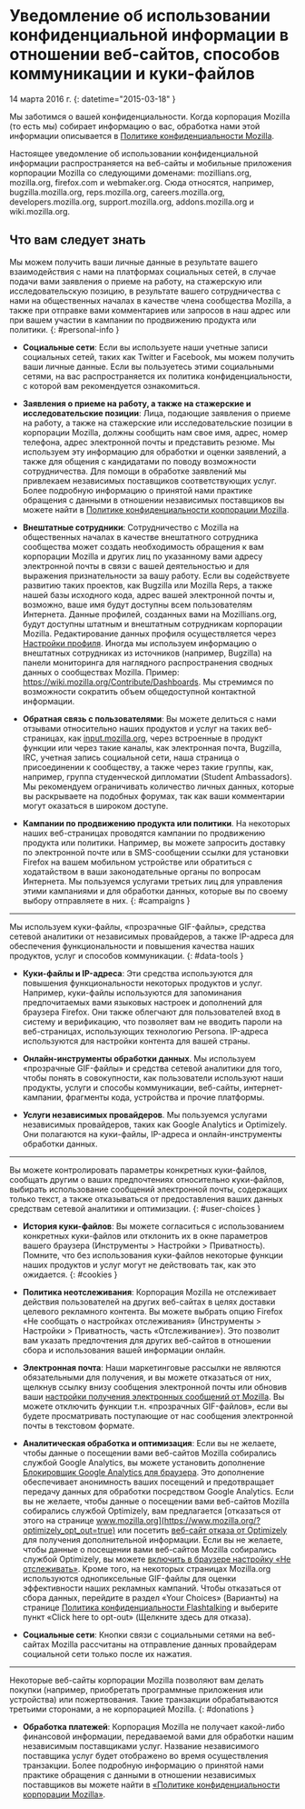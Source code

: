 # Уведомление об использовании конфиденциальной информации в отношении веб-сайтов, способов коммуникации и куки-файлов

14 марта 2016 г.
{: datetime="2015-03-18" }

Мы заботимся о вашей конфиденциальности. Когда корпорация Mozilla (то есть мы) собирает  информацию о вас, обработка нами этой информации описывается в [Политике конфиденциальности Mozilla](https://www.mozilla.org/privacy/).

Настоящее уведомление об использовании конфиденциальной информации распространяется на веб-сайты и мобильные приложения корпорации Mozilla со следующими доменами: mozillians.org, mozilla.org, firefox.com и webmaker.org. Сюда относятся, например, bugzilla.mozilla.org, reps.mozilla.org, careers.mozilla.org, developers.mozilla.org, support.mozilla.org, addons.mozilla.org и wiki.mozilla.org.

## Что вам следует знать

Мы можем получить ваши личные данные в результате вашего взаимодействия с нами на платформах социальных сетей, в случае подачи вами заявления о приеме на работу, на стажерскую или исследовательскую позицию, в результате вашего сотрудничества с нами на общественных началах в качестве члена сообщества Mozilla, а также при отправке вами комментариев или запросов в наш адрес или при вашем участии в кампании по продвижению продукта или политики.
{: #personal-info }

* **Социальные сети**: Если вы используете наши учетные записи социальных сетей, таких как Twitter и Facebook, мы можем получить ваши личные данные. Если вы пользуетесь этими социальными сетями, на вас распространяется их политика конфиденциальности, с которой вам рекомендуется ознакомиться.

* **Заявления о приеме на работу, а также на стажерские и исследовательские позиции**: Лица, подающие заявления о приеме на работу, а также на стажерские или исследовательские позиции в корпорации Mozilla, должны сообщить нам свое имя, адрес, номер телефона, адрес электронной почты и представить резюме. Мы используем эту информацию для обработки и оценки заявлений, а также для общения с кандидатами по поводу возможности сотрудничества. Для помощи в обработке заявлений мы привлекаем независимых поставщиков соответствующих услуг. Более подробную информацию о принятой нами практике обращения с данными в отношении независимых поставщиков вы можете найти в [Политике конфиденциальности корпорации Mozilla](https://www.mozilla.org/privacy/).

* **Внештатные сотрудники**: Сотрудничество с Mozilla на общественных началах в качестве внештатного сотрудника сообщества может создать необходимость обращения к вам корпорации Mozilla и других лиц по указанному вами адресу электронной почты в связи с вашей деятельностью и для выражения признательности за вашу работу. Если вы содействуете развитию таких проектов, как Bugzilla или Mozilla Reps, а также  нашей базы исходного кода, адрес вашей электронной почты и, возможно, ваше имя будут доступны всем пользователям Интернета. Данные профилей, созданных вами на Mozillians.org, будут доступны штатным и внештатным сотрудникам корпорации Mozilla. Редактирование данных профиля осуществляется через [Настройки профиля](https://mozillians.org/user/edit). Иногда мы используем информацию о внештатных сотрудниках из источников (например, Bugzilla) на панели мониторинга для наглядного распространения сводных данных о сообществах Mozilla. Пример: <https://wiki.mozilla.org/Contribute/Dashboards>. Мы стремимся по возможности сократить объем общедоступной контактной информации.

* **Обратная связь с пользователями**:  Вы можете делиться с нами отзывами относительно наших продуктов и услуг на таких веб-страницах, как [input.mozilla.org](https://input.mozilla.org/), через встроенные в продукт функции или через такие каналы, как электронная почта, Bugzilla, IRC, учетная запись социальной сети, наша страница о присоединении к сообществу, а также через такие группы, как, например, группа студенческой дипломатии (Student Ambassadors). Мы рекомендуем ограничивать количество личных данных, которые вы раскрываете на подобных форумах, так как ваши комментарии могут оказаться в широком доступе.

* **Кампании по продвижению продукта или политики**.  На некоторых наших веб-страницах проводятся кампании по продвижению продукта или политики. Например, вы можете запросить доставку по электронной почте или в SMS-сообщении ссылки для установки Firefox на вашем мобильном устройстве или обратиться с ходатайством в ваши законодательные органы по вопросам Интернета. Мы пользуемся услугами третьих лиц для управления этими кампаниями и для обработки данных, которые вы по своему выбору отправляете в них.
{: #campaigns }

---------------------------------------

Мы используем куки-файлы, «прозрачные GIF-файлы», средства сетевой аналитики от независимых провайдеров, а также IP-адреса для обеспечения функциональности и повышения качества наших продуктов, услуг и способов коммуникации.
{: #data-tools }

* **Куки-файлы и IP-адреса**: Эти средства используются для повышения функциональности некоторых продуктов и услуг. Например, куки-файлы используются для запоминания предпочитаемых вами языковых настроек и дополнений для браузера Firefox. Они также облегчают для пользователей вход в систему и верификацию, что позволяет вам не вводить пароли на веб-страницах, использующих технологию Persona.  IP-адреса используются для настройки контента для вашей страны.

* **Онлайн-инструменты обработки данных**. Мы используем «прозрачные GIF-файлы» и средства сетевой аналитики для того, чтобы понять в совокупности, как пользователи используют наши продукты, услуги и способы коммуникации, веб-сайты, интернет-кампании, фрагменты кода, устройства и прочие платформы.

* **Услуги независимых провайдеров**. Мы пользуемся услугами независимых провайдеров, таких как Google Analytics и Optimizely. Они полагаются на куки-файлы, IP-адреса и онлайн-инструменты обработки данных.

---------------------------------------

Вы можете контролировать параметры конкретных куки-файлов, сообщать другим о ваших предпочтениях относительно куки-файлов, выбирать использование сообщений электронной почты, содержащих только текст, а также отказываться от предоставления ваших данных средствам сетевой аналитики и оптимизации.
{: #user-choices }

* **История куки-файлов**: Вы можете согласиться с использованием конкретных куки-файлов или отклонить их в окне параметров вашего браузера (Инструменты > Настройки > Приватность). Помните, что без использования куки-файлов некоторые функции наших продуктов и услуг могут не действовать так, как это ожидается.
{: #cookies }

* **Политика неотслеживания**: Корпорация Mozilla не отслеживает действия пользователей на других веб-сайтах в целях доставки целевого рекламного контента.  Вы можете выбрать опцию Firefox «Не сообщать о настройках отслеживания» (Инструменты > Настройки > Приватность, часть «Отслеживание»). Это позволит вам указать предпочтения для других веб-сайтов в отношении сбора и использования вашей информации онлайн.

* **Электронная почта**: Наши маркетинговые рассылки не являются обязательными для получения, и вы можете отказаться от них, щелкнув ссылку внизу сообщения электронной почты или обновив ваши [настройки получения электронных сообщений от Mozilla](https://www.mozilla.org/newsletter/recovery/). Вы можете отключить функции т.н. «прозрачных GIF-файлов», если вы будете просматривать поступающие от нас сообщения электронной почты в текстовом формате.

* **Аналитическая обработка и оптимизация**: Если вы не желаете, чтобы данные о посещении вами веб-сайтов Mozilla собирались службой Google Analytics, вы можете установить дополнение [Блокировщик Google Analytics для браузера](https://tools.google.com/dlpage/gaoptout). Это дополнение обеспечивает анонимность ваших посещений и предотвращает передачу данных для обработки посредством Google Analytics.
Если вы не желаете, чтобы данные о посещении вами веб-сайтов Mozilla собирались службой Optimizely, вам предлагается [отказаться от этого на странице www.mozilla.org](https://www.mozilla.org/?optimizely_opt_out=true) или посетить [веб-сайт отказа от Optimizely](https://www.optimizely.com/opt_out) для получения дополнительной информации. Если вы не желаете, чтобы данные о посещении вами веб-сайтов Mozilla собирались службой Optimizely, вы можете [включить в браузере настройку «Не отслеживать»](https://support.mozilla.org/kb/how-do-i-turn-do-not-track-feature). Кроме того, на некоторых страницах Mozilla.org используются однопиксельные GIF-файлы для оценки эффективности наших рекламных кампаний.  Чтобы отказаться от сбора данных, перейдите в раздел «Your Choices» (Варианты) на странице [Политика конфиденциальности Flashtalking](http://www.flashtalking.com/us/privacypolicy) и выберите пункт «Click here to opt-out» (Щелкните здесь для отказа).

* **Социальные сети**: Кнопки связи с социальными сетями на веб-сайтах Mozilla рассчитаны на отправление данных провайдерам социальной сети только после их нажатия.

---------------------------------------

Некоторые веб-сайты корпорации Mozilla позволяют вам делать покупки (например, приобретать программные приложения или устройства) или пожертвования. Такие транзакции обрабатываются третьими сторонами, а не корпорацией Mozilla.
{: #donations }

* **Обработка платежей**:   Корпорация Mozilla не получает какой-либо финансовой информации, передаваемой вами для обработки нашим независимым поставщиками услуг. Название независимого поставщика услуг будет отображено во время осуществления транзакции.  Более подробную информацию о принятой нами практике обращения с данными в отношении независимых поставщиков вы можете найти в [«Политике конфиденциальности корпорации Mozilla»](https://www.mozilla.org/privacy/).
